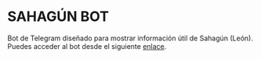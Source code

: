 # SAHAGÚN BOT

Bot de Telegram diseñado para mostrar información útil de Sahagún (León). Puedes acceder al bot desde el siguiente [enlace](https://t.me/sahagun_bot).
